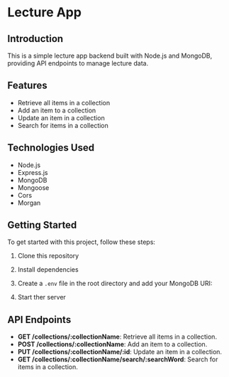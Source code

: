 # Lecture App

## Introduction

This is a simple lecture app backend built with Node.js and MongoDB, providing API endpoints to manage lecture data.

## Features

- Retrieve all items in a collection
- Add an item to a collection
- Update an item in a collection
- Search for items in a collection

## Technologies Used

- Node.js
- Express.js
- MongoDB
- Mongoose
- Cors
- Morgan

## Getting Started

To get started with this project, follow these steps:

1. Clone this repository

2. Install dependencies

3. Create a `.env` file in the root directory and add your MongoDB URI:

4. Start ther server

   
## API Endpoints

- **GET /collections/:collectionName**: Retrieve all items in a collection.
- **POST /collections/:collectionName**: Add an item to a collection.
- **PUT /collections/:collectionName/:id**: Update an item in a collection.
- **GET /collections/:collectionName/search/:searchWord**: Search for items in a collection.





